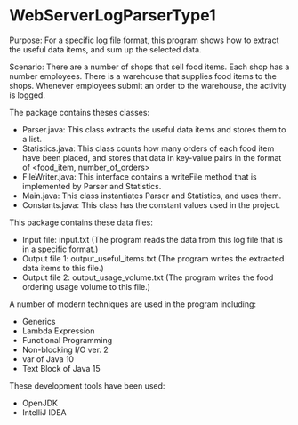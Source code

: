 # WebServerLogParserType1

Purpose:
For a specific log file format, this program shows how to extract the useful data items, and sum up the selected data.

Scenario:
There are a number of shops that sell food items.
Each shop has a number employees.
There is a warehouse that supplies food items to the shops.
Whenever employees submit an order to the warehouse, the activity is logged.

The package contains theses classes:
- Parser.java: This class extracts the useful data items and stores them to a list.
- Statistics.java: This class counts how many orders of each food item have been placed, and stores that data in key-value pairs in the format of <food_item, number_of_orders>
- FileWriter.java: This interface contains a writeFile method that is implemented by Parser and Statistics.
- Main.java: This class instantiates Parser and Statistics, and uses them.
- Constants.java: This class has the constant values used in the project.

This package contains these data files:
- Input file: input.txt (The program reads the data from this log file that is in a specific format.)
- Output file 1: output_useful_items.txt  (The program writes the extracted data items to this file.)
- Output file 2: output_usage_volume.txt  (The program writes the food ordering usage volume to this file.)

A number of modern techniques are used in the program including:
- Generics
- Lambda Expression
- Functional Programming
- Non-blocking I/O ver. 2
- var of Java 10
- Text Block of Java 15

These development tools have been used:
- OpenJDK
- IntelliJ IDEA
